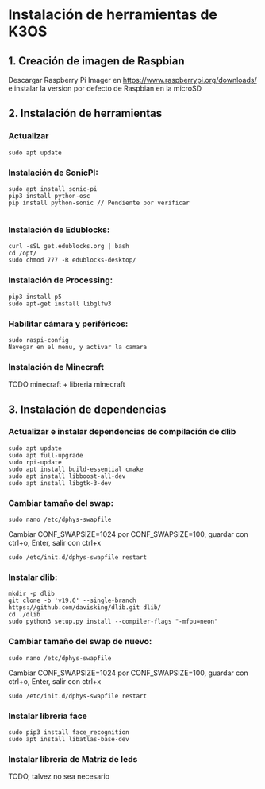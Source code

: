 # Instalación de herramientas de K3OS

## 1. Creación de imagen de Raspbian
Descargar Raspberry Pi Imager en https://www.raspberrypi.org/downloads/ e instalar la version por defecto de Raspbian en la microSD 


## 2. Instalación de herramientas

### Actualizar
```
sudo apt update
```
### Instalación de SonicPI: 
```
sudo apt install sonic-pi
pip3 install python-osc
pip install python-sonic // Pendiente por verificar
    
```
### Instalación de Edublocks: 
```
curl -sSL get.edublocks.org | bash
cd /opt/
sudo chmod 777 -R edublocks-desktop/
```   
   
### Instalación de Processing: 
```
pip3 install p5
sudo apt-get install libglfw3

```

### Habilitar cámara y periféricos:
 
```
sudo raspi-config
Navegar en el menu, y activar la camara
```
### Instalación de Minecraft
TODO  minecraft + libreria minecraft


## 3. Instalación de dependencias


### Actualizar e instalar dependencias de compilación de dlib
```
sudo apt update
sudo apt full-upgrade
sudo rpi-update
sudo apt install build-essential cmake
sudo apt install libboost-all-dev
sudo apt install libgtk-3-dev
```
### Cambiar tamaño del swap:
```
sudo nano /etc/dphys-swapfile
```
Cambiar CONF_SWAPSIZE=1024 por CONF_SWAPSIZE=100, guardar con ctrl+o, Enter, salir con ctrl+x
```
sudo /etc/init.d/dphys-swapfile restart
```
### Instalar dlib:
```
mkdir -p dlib
git clone -b 'v19.6' --single-branch https://github.com/davisking/dlib.git dlib/
cd ./dlib
sudo python3 setup.py install --compiler-flags "-mfpu=neon"
```
### Cambiar tamaño del swap de nuevo:
```
sudo nano /etc/dphys-swapfile
```
Cambiar CONF_SWAPSIZE=1024 por CONF_SWAPSIZE=100, guardar con ctrl+o, Enter, salir con ctrl+x
```
sudo /etc/init.d/dphys-swapfile restart
```

### Instalar libreria face
```
sudo pip3 install face_recognition
sudo apt install libatlas-base-dev
```

### Instalar libreria de Matriz de leds
TODO, talvez no sea necesario
